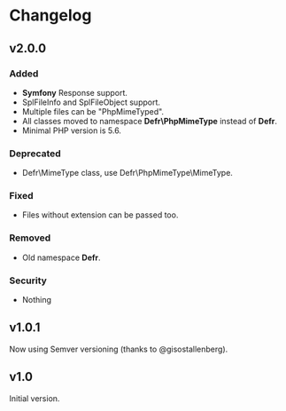 # Changelog

## v2.0.0

### Added
- **Symfony** Response support.
- SplFileInfo and SplFileObject support.
- Multiple files can be "PhpMimeTyped".
- All classes moved to namespace **Defr\\PhpMimeType** instead of **Defr**.
- Minimal PHP version is 5.6.

### Deprecated
- Defr\\MimeType class, use Defr\\PhpMimeType\\MimeType.

### Fixed
- Files without extension can be passed too.

### Removed
- Old namespace **Defr**.

### Security
- Nothing

## v1.0.1

Now using Semver versioning (thanks to @gisostallenberg).

## v1.0

Initial version.
